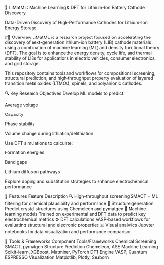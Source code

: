 🔋 LiMatML: Machine Learning & DFT for Lithium-Ion Battery Cathode Discovery

Data-Driven Discovery of High-Performance Cathodes for Lithium-Ion Energy Storage

#🧠 Overview
LiMatML is a research project focused on accelerating the discovery of next-generation lithium-ion battery (LIB) cathode materials using a combination of machine learning (ML) and density functional theory (DFT). The goal is to enhance the energy density, cycle life, and thermal stability of LIBs for applications in electric vehicles, consumer electronics, and grid storage.

This repository contains tools and workflows for compositional screening, structural prediction, and high-throughput property evaluation of layered transition metal oxides (LTMOs), spinels, and polyanionic cathodes.

🔍 Key Research Objectives
Develop ML models to predict:

Average voltage

Capacity

Phase stability

Volume change during lithiation/delithiation

Use DFT simulations to calculate:

Formation energies

Band gaps

Lithium diffusion pathways

Explore doping and substitution strategies to enhance electrochemical performance

🧪 Features
Feature	Description
🔍 High-throughput screening	SMACT + ML filtering for chemical plausibility and performance
🧬 Structure generation	Predict crystal structures using Chemeleon and pymatgen
🧠 Machine learning models	Trained on experimental and DFT data to predict key electrochemical metrics
⚙️ DFT calculations	VASP-based workflows for evaluating structural and electronic properties
📊 Visual analytics	Jupyter notebooks for data visualization and performance comparison

🧰 Tools & Frameworks
Component	Tools/Frameworks
Chemical Screening	SMACT, pymatgen
Structure Prediction	Chemeleon, ASE
Machine Learning	Scikit-learn, XGBoost, Matminer, PyTorch
DFT Engine	VASP, Quantum ESPRESSO
Visualization	Matplotlib, Plotly, Seaborn
